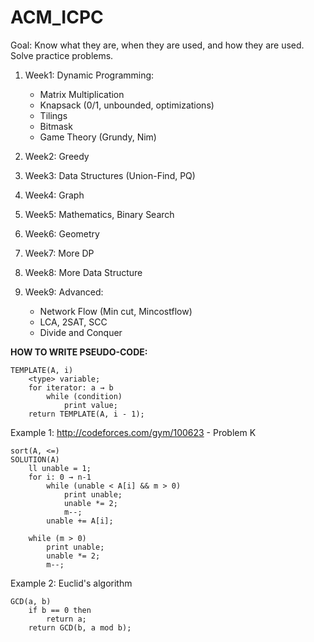 # ACM_ICPC
Goal: Know what they are, when they are used, and how they are used. Solve practice problems.

1. Week1: Dynamic Programming: 
	- Matrix Multiplication
	- Knapsack (0/1, unbounded, optimizations)
	- Tilings
	- Bitmask 
	- Game Theory (Grundy, Nim)
2. Week2: Greedy

3. Week3: Data Structures (Union-Find, PQ)

4. Week4: Graph

5. Week5: Mathematics, Binary Search

6. Week6: Geometry

7. Week7: More DP

8. Week8: More Data Structure

9. Week9: Advanced:
	- Network Flow (Min cut, Mincostflow)
	- LCA, 2SAT, SCC
	- Divide and Conquer


**HOW TO WRITE PSEUDO-CODE:**

```
TEMPLATE(A, i)
	<type> variable;
	for iterator: a → b
		while (condition)
			print value;
	return TEMPLATE(A, i - 1);
```

Example 1: 
http://codeforces.com/gym/100623 - Problem K
```
sort(A, <=)
SOLUTION(A)
    ll unable = 1;
    for i: 0 → n-1
        while (unable < A[i] && m > 0)
            print unable;
            unable *= 2;
            m--;
        unable += A[i];

    while (m > 0)
        print unable;
        unable *= 2;
        m--;
```

Example 2: 
Euclid's algorithm
```
GCD(a, b)
	if b == 0 then
		return a;
	return GCD(b, a mod b);
```
